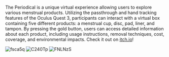 The Periodical is a unique virtual experience allowing users to explore various menstrual products. Utilizing the passthrough and hand tracking features of the Oculus Quest 3, participants can interact with a virtual box containing five different products: a menstrual cup, disc, pad, liner, and tampon. By pressing the gold button, users can access detailed information about each product, including usage instructions, removal techniques, cost, coverage, and environmental impacts. Check it out on [itch.io](https://hannhudd.itch.io/the-periodical)!

![fsca5q](https://github.com/hannhudd/Periodical/assets/71296218/ba5594aa-395f-424d-b7cd-ce54cb3b9b95)
![C240Tp](https://github.com/hannhudd/Periodical/assets/71296218/cd2155b2-ac2b-4f5d-8173-2e94f91fe464)
![FNLNzS](https://github.com/hannhudd/Periodical/assets/71296218/270046d5-78a2-4789-a904-5ed85314879c)

